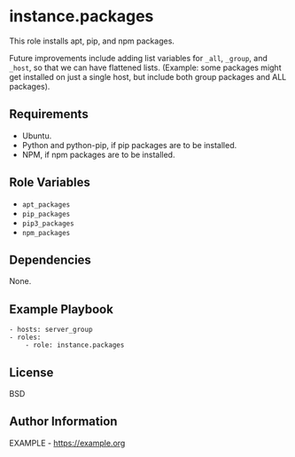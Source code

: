 instance.packages
=========

This role installs apt, pip, and npm packages.

Future improvements include adding list variables for `_all`, `_group`, and `_host`, so that we can have flattened lists. (Example: some packages might get installed on just a single host, but include both group packages and ALL packages).

Requirements
------------

- Ubuntu.
- Python and python-pip, if pip packages are to be installed.
- NPM, if npm packages are to be installed.

Role Variables
--------------

- `apt_packages`
- `pip_packages`
- `pip3_packages`
- `npm_packages`

Dependencies
------------

None.

Example Playbook
----------------

```
- hosts: server_group
- roles:
    - role: instance.packages
```

License
-------

BSD

Author Information
------------------

EXAMPLE - https://example.org

